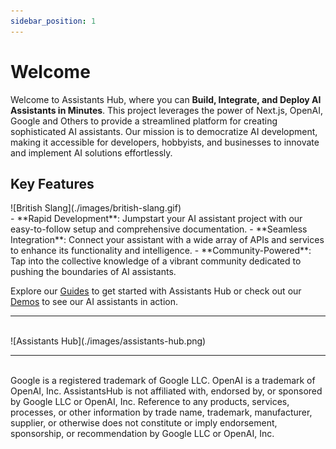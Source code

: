 ```yaml
---
sidebar_position: 1
---
```


# Welcome

Welcome to Assistants Hub, where you can **Build, Integrate, and Deploy AI Assistants in Minutes**. This project leverages the power of Next.js, OpenAI, Google and Others to provide a streamlined platform for creating sophisticated AI assistants. Our mission is to democratize AI development, making it accessible for developers, hobbyists, and businesses to innovate and implement AI solutions effortlessly.

## Key Features

<div style={{"display":"inline-block"}}>
    <div style={{"float":"left","padding-right":"50px"}}>![British Slang](./images/british-slang.gif)</div>
- **Rapid Development**: Jumpstart your AI assistant project with our easy-to-follow setup and comprehensive documentation.
- **Seamless Integration**: Connect your assistant with a wide array of APIs and services to enhance its functionality and intelligence.
- **Community-Powered**: Tap into the collective knowledge of a vibrant community dedicated to pushing the boundaries of AI assistants.

Explore our [Guides](./guides/assistant-operations.md) to get started with Assistants Hub or check out our [Demos](./category/demos) to see our AI assistants in action.
</div>

<hr/>
<br/>
![Assistants Hub](./images/assistants-hub.png)
<hr/>
<br/>
Google is a registered trademark of Google LLC. OpenAI is a trademark of OpenAI, Inc. AssistantsHub is not affiliated with, endorsed by, or sponsored by Google LLC or OpenAI, Inc. Reference to any products, services, processes, or other information by trade name, trademark, manufacturer, supplier, or otherwise does not constitute or imply endorsement, sponsorship, or recommendation by Google LLC or OpenAI, Inc.